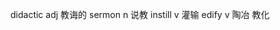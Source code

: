 didactic                                                               adj 教诲的
sermon                                                               n 说教
instill                                                               v 灌输
edify                                                               v 陶冶 教化
